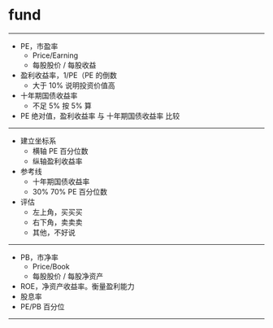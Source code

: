 # fund

---

- PE，市盈率
    - Price/Earning
    - 每股股价 / 每股收益
- 盈利收益率，1/PE（PE 的倒数
    - 大于 10% 说明投资价值高
- 十年期国债收益率
    - 不足 5% 按 5% 算
- PE 绝对值，盈利收益率 与 十年期国债收益率 比较

---

- 建立坐标系
    - 横轴 PE 百分位数
    - 纵轴盈利收益率
- 参考线
    - 十年期国债收益率
    - 30% 70% PE 百分位数
- 评估
    - 左上角，买买买
    - 右下角，卖卖卖
    - 其他，不好说

---

- PB，市净率
    - Price/Book
    - 每股股价 / 每股净资产
- ROE，净资产收益率。衡量盈利能力
- 股息率
- PE/PB 百分位

---



